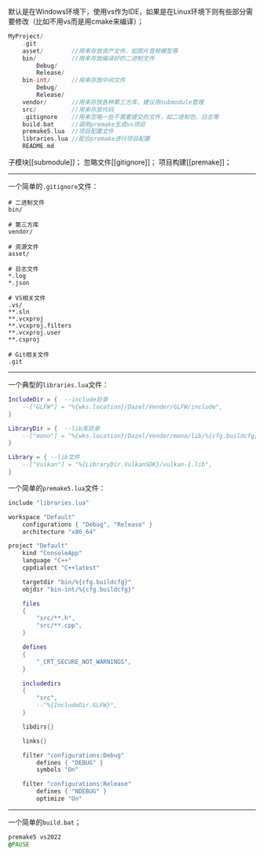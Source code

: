 默认是在Windows环境下，使用vs作为IDE，如果是在Linux环境下则有些部分需要修改（比如不用vs而是用cmake来编译）；

```cpp
MyProject/
	.git
	asset/        //用来存放资产文件，如图片音频模型等
	bin/          //用来存放编译好的二进制文件
		Debug/
		Release/
	bin-int/      //用来存放中间文件
		Debug/
		Release/
	vendor/       //用来存放各种第三方库，建议用submodule管理
	src/          //用来存放代码
	.gitignore    //用来忽略一些不需要提交的文件，如二进制包、日志等
	build.bat     //调用premake生成vs项目
	premake5.lua  //项目配置文件
	libraries.lua //配合premake进行项目配置
	README.md
```

子模块[[submodule]]；
忽略文件[[gitignore]]；
项目构建[[premake]]；

---

一个简单的`.gitignore`文件：

```gitignore
# 二进制文件
bin/

# 第三方库
vendor/

# 资源文件
asset/

# 日志文件
*.log
*.json

# VS相关文件
.vs/
**.sln
**.vcxproj
**.vcxproj.filters
**.vcxproj.user
**.csproj

# Git相关文件
.git
```

---

一个典型的`libraries.lua`文件：

```lua
IncludeDir = {  --include目录
    --["GLFW"] = "%{wks.location}/Dazel/Vender/GLFW/include",
}

LibraryDir = {  --lib库目录
    --["mono"] = "%{wks.location}/Dazel/Vender/mono/lib/%{cfg.buildcfg}",
}

Library = { --lib文件
    --["Vulkan"] = "%{LibraryDir.VulkanSDK}/vulkan-1.lib",
}
```

一个简单的`premake5.lua`文件：

```lua
include "libraries.lua"

workspace "Default"
    configurations { "Debug", "Release" }
    architecture "x86_64"

project "Default"
    kind "ConsoleApp"
    language "C++"
    cppdialect "C++latest"

    targetdir "bin/%{cfg.buildcfg}"
    objdir "bin-int/%{cfg.buildcfg}"

    files
    {
        "src/**.h",
        "src/**.cpp",
    }

    defines
    {
        "_CRT_SECURE_NOT_WARNINGS",
    }

    includedirs
    {
        "src",
        --"%{IncludeDir.GLFW}",
    }

    libdirs{}

    links{}

    filter "configurations:Debug"
        defines { "DEBUG" }
        symbols "On"

    filter "configurations:Release"
        defines { "NDEBUG" }
        optimize "On"
```

---

一个简单的`build.bat`；

```bat
premake5 vs2022
@PAUSE
```

